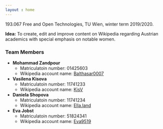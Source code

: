 ```yaml
---
layout : home
---
```


193.067 Free and Open Technologies, TU Wien, winter term 2019/2020.

**Idea:** To create, edit and improve content on Wikipedia regarding Austrian academics with special
emphasis on notable women.

### Team Members
- **Mohammad Zandpour**
  - Matriculatoin number: 01425603
  - Wikipedia account name: [Balthasar0007](https://de.wikipedia.org/wiki/Benutzer:Balthasar0007)
- **Vasilena Kisova**
  - Matriculatoin number: 11741233
  - Wikipedia account name: [KisV](https://de.wikipedia.org/wiki/Benutzer:KisV)
- **Daniela Shopova**
  - Matriculatoin number: 11741234
  - Wikipedia account name: [Ella.land](https://de.wikipedia.org/wiki/Benutzer:Ella.land)
- **Eva Jobst**
  - Matriculatoin number: 51824341
  - Wikipedia account name: [Eva9519](https://de.wikipedia.org/wiki/Benutzer:Eva9519)